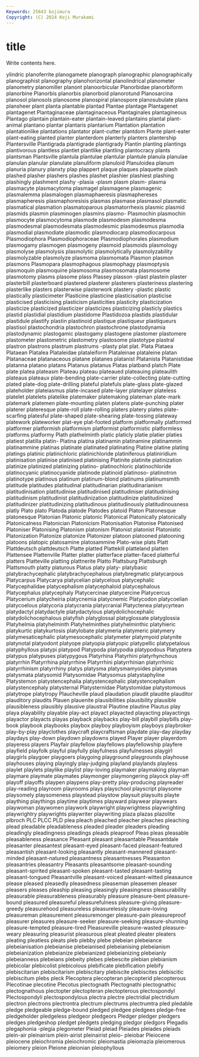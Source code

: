 ```yaml
---
Keywords: 25643 kojimura
Copyright: (C) 2024 Koji Murakami
---
```


# title

Write contents here.



ylindric
planoferrite planogamete planograph planographic planographically planographist planography planohorizontal planolindrical planometer
planometry planomiller planont planoorbicular Planorbidae planorbiform planorbine Planorbis planorbis planorboid
planorotund Planosarcina planosol planosols planosome planospiral planospore planosubulate plans plansheer
plant planta plantable plantad Plantae plantage Plantagenet plantagenet Plantaginaceae plantaginaceous
Plantaginales plantagineous Plantago plantain plantain-eater plantain-leaved plantains plantal plant-animal plantano
plantar plantaris plantarium Plantation plantation plantationlike plantations plantator plant-cutter plantdom
Plante plant-eater plant-eating planted planter planterdom planterly planters plantership Plantersville
Plantigrada plantigrade plantigrady Plantin planting plantings plantivorous plantless plantlet plantlike
plantling plantocracy plants plantsman Plantsville plantula plantulae plantular plantule planula
planulae planulan planular planulate planuliform planuloid Planuloidea planum planuria planury
planxty plap plappert plaque plaques plaquette plash plashed plasher plashers
plashes plashet plashier plashiest plashing plashingly plashment plashy -plasia -plasm
plasm plasm- plasma plasmacyte plasmacytoma plasmagel plasmagene plasmagenic plasmalemma plasmalogen
plasmaphaeresis plasmaphereses plasmapheresis plasmaphoresisis plasmas plasmase plasmasol plasmatic plasmatical plasmation
plasmatoparous plasmatorrhexis plasmic plasmid plasmids plasmin plasminogen plasmins plasmo- Plasmochin
plasmochin plasmocyte plasmocytoma plasmode plasmodesm plasmodesma plasmodesmal plasmodesmata plasmodesmic plasmodesmus
plasmodia plasmodial plasmodiate plasmodic plasmodiocarp plasmodiocarpous Plasmodiophora Plasmodiophoraceae Plasmodiophorales plasmodium
plasmogamy plasmogen plasmogeny plasmoid plasmoids plasmology plasmolyse plasmolysis plasmolytic plasmolytically
plasmolyzability plasmolyzable plasmolyze plasmoma plasmomata Plasmon plasmon plasmons Plasmopara plasmophagous
plasmophagy plasmoptysis plasmoquin plasmoquine plasmosoma plasmosomata plasmosome plasmotomy plasms plasome
plass Plassey plasson -plast plastein plaster plasterbill plasterboard plastered plasterer
plasterers plasteriness plastering plasterlike plasters plasterwise plasterwork plastery -plastic plastic
plastically plasticimeter Plasticine plasticine plasticisation plasticise plasticised plasticising plasticism plasticities
plasticity plasticization plasticize plasticized plasticizer plasticizes plasticizing plasticly plastics plastid
plastidial plastidium plastidome Plastidozoa plastids plastidular plastidule plastify plastin plastinoid
plastique plastiqueur plastiqueurs plastisol plastochondria plastochron plastochrone plastodynamia plastodynamic plastogamic
plastogamy plastogene plastomer plastomere plastometer plastometric plastometry plastosome plastotype plastral
plastron plastrons plastrum plastrums -plasty plat plat. Plata Plataea Plataean
Platalea Plataleidae plataleiform Plataleinae plataleine platan Platanaceae platanaceous platane platanes
platanist Platanista Platanistidae platanna platano platans Platanus platanus Platas platband
platch Plate plate platea plateasm Plateau plateau plateaued plateauing plateaulith
plateaus plateaux plate-bending plate-carrier plate-collecting plate-cutting plated plate-dog plate-drilling plateful
platefuls plate-glass plate-glazed plateholder plateiasmus plate-incased plate-layer platelayer plateless platelet
platelets platelike platemaker platemaking plateman plate-mark platemark platemen plate-mounting platen
platens plate-punching plater platerer plateresque plate-roll plate-rolling platers platery plates
plate-scarfing platesful plate-shaped plate-shearing plate-tossing plateway platework plateworker plat-eye plat-footed
platform platformally platformed platformer platformish platformism platformist platformistic platformless platforms
platformy Plath plathelminth platic platicly platie platier platies platiest platilla
platin- Platina platina platinamin platinamine platinammin platinammine platinas platinate platinated
platinating Platine platine plating platings platinic platinichloric platinichloride platiniferous platiniridium
platinisation platinise platinised platinising Platinite platinite platinization platinize platinized platinizing
platino- platinochloric platinochloride platinocyanic platinocyanide platinode platinoid platinoso- platinotron platinotype
platinous platinum platinum-blond platinums platinumsmith platitude platitudes platitudinal platitudinarian platitudinarianism
platitudinisation platitudinise platitudinised platitudiniser platitudinising platitudinism platitudinist platitudinization platitudinize platitudinized
platitudinizer platitudinizing platitudinous platitudinously platitudinousness platly Plato plato Platoda platode
Platodes platoid Platon Platonesque platonesque Platonian Platonic platonic Platonical Platonically
platonically Platonicalness Platonician Platonicism Platonisation Platonise Platonised Platoniser Platonising Platonism
platonism Platonist platonist Platonistic Platonization Platonize platonize Platonizer platoon platooned
platooning platoons platopic platosamine platosammine Plato-wise plats Platt Plattdeutsch plattdeutsch
Platte platted Plattekill platteland platten Plattensee Plattenville Platter platter platterface
platter-faced platterful platters Platteville platting plattnerite Platto Plattsburg Plattsburgh Plattsmouth
platty platurous Platus platy platy- platybasic platybrachycephalic platybrachycephalous platybregmatic platycarpous
Platycarpus Platycarya platycelian platycelous platycephalic Platycephalidae platycephalism platycephaloid platycephalous Platycephalus
platycephaly Platycercinae platycercine Platycercus Platycerium platycheiria platycnemia platycnemic Platycodon platycoelian
platycoelous platycoria platycrania platycranial Platyctenea platycyrtean platydactyl platydactyle platydactylous platydolichocephalic
platydolichocephalous platyfish platyglossal platyglossate platyglossia Platyhelmia platyhelminth Platyhelminthes platyhelminthic platyhieric
platykurtic platykurtosis platylobate platymeria platymeric platymery platymesaticephalic platymesocephalic platymeter platymyoid
platynite platynotal platyodont platyope platyopia platyopic platypellic platypetalous platyphyllous platypi
platypod Platypoda platypodia platypodous Platyptera platypus platypuses platypygous Platyrhina Platyrhini
platyrhynchous platyrrhin Platyrrhina platyrrhine Platyrrhini platyrrhinian platyrrhinic platyrrhinism platyrrhiny platys
platysma platysmamyoides platysmas platysmata platysomid Platysomidae Platysomus platystaphyline Platystemon platystencephalia
platystencephalic platystencephalism platystencephaly platysternal Platysternidae Platystomidae platystomous platytrope platytropy Plaucheville
plaud plaudation plaudit plaudite plauditor plauditory plaudits Plauen plauenite plausibilities
plausibility plausible plausibleness plausibly plausive plaustral Plautine plautine Plautus play
playa playability playable play-act playact playacted playacting playactings playactor playacts
playas playback playbacks play-bill playbill playbills play-book playbook playbooks playbox
playboy playboyism playboys playbroker play-by-play playclothes playcraft playcraftsman playdate play-day
playday playdays play-down playdown playdowns played Player player playerdom playeress
players Playfair playfellow playfellows playfellowship playfere playfield playfolk playful playfully
playfulness playfulnesses playgirl playgirls playgoer playgoers playgoing playground playgrounds playhouse
playhouses playing playingly play-judging playland playlands playless playlet playlets playlike
playlist play-loving playmaker playmaking playman playmare playmate playmates playmonger playmongering
playock play-off playoff playoffs playpen playpens play-pretty play-producing playreader play-reading
playroom playrooms plays playschool playscript playsome playsomely playsomeness playstead playstow
playsuit playsuits playte plaything playthings playtime playtimes playward playwear playwears
playwoman playwomen playwork playwright playwrightess playwrighting playwrightry playwrights playwriter playwriting
plaza plazas plazolite plbroch PLC PLCC PLD plea pleach pleached
pleacher pleaches pleaching plead pleadable pleadableness pleaded pleader pleaders pleading
pleadingly pleadingness pleadings pleads pleaproof Pleas pleas pleasable pleasableness pleasance
Pleasant pleasant pleasantable Pleasantdale pleasanter pleasantest pleasant-eyed pleasant-faced pleasant-featured pleasantish
pleasant-looking pleasantly pleasant-mannered pleasant-minded pleasant-natured pleasantness pleasantnesses Pleasanton pleasantries pleasantry
Pleasants pleasantsome pleasant-sounding pleasant-spirited pleasant-spoken pleasant-tasted pleasant-tasting pleasant-tongued Pleasantville pleasant-voiced
pleasant-witted pleasaunce please pleased pleasedly pleasedness pleaseman pleasemen pleaser pleasers
pleases pleaship pleasing pleasingly pleasingness pleasurability pleasurable pleasurableness pleasurably pleasure
pleasure-bent pleasure-bound pleasured pleasureful pleasurefulness pleasure-giving pleasure-greedy pleasurehood pleasureless pleasurelessly
pleasure-loving pleasureman pleasurement pleasuremonger pleasure-pain pleasureproof pleasurer pleasures pleasure-seeker pleasure-seeking
pleasure-shunning pleasure-tempted pleasure-tired Pleasureville pleasure-wasted pleasure-weary pleasuring pleasurist pleasurous pleat
pleated pleater pleaters pleating pleatless pleats pleb plebby plebe plebeian
plebeiance plebeianisation plebeianise plebeianised plebeianising plebeianism plebeianization plebeianize plebeianized plebeianizing
plebeianly plebeianness plebeians plebeity plebes plebescite plebian plebianism plebicolar plebicolist
plebicolous plebificate plebification plebify plebiscitarian plebiscitarism plebiscitary plebiscite plebiscites plebiscitic
plebiscitum plebs pleck Plecoptera plecopteran plecopterid plecopterous Plecotinae plecotine Plecotus
plectognath Plectognathi plectognathic plectognathous plectopter plectopteran plectopterous plectospondyl Plectospondyli plectospondylous
plectra plectre plectridial plectridium plectron plectrons plectrontra plectrum plectrums plectrumtra
pled pledable pledge pledgeable pledge-bound pledged pledgee pledgees pledge-free pledgeholder
pledgeless pledgeor pledgeors Pledger pledger pledgers pledges pledgeshop pledget pledgets
pledging pledgor pledgors Plegadis plegaphonia -plegia plegometer Pleiad pleiad Pleiades
pleiades pleiads plein-air pleinairism plein-airist pleinairist pleio- pleiobar Pleiocene pleiocene
pleiochromia pleiochromic pleiomastia pleiomazia pleiomerous pleiomery pleion Pleione pleionian pleiophyllous
